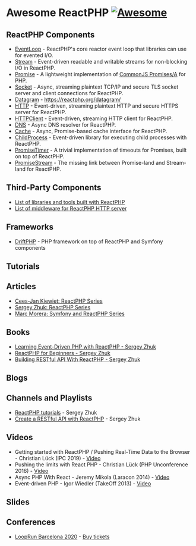 # Awesome ReactPHP [![Awesome](https://cdn.rawgit.com/sindresorhus/awesome/d7305f38d29fed78fa85652e3a63e154dd8e8829/media/badge.svg)](https://github.com/sindresorhus/awesome)

## ReactPHP Components

- [EventLoop](https://reactphp.org/event-loop/) - ReactPHP's core reactor event loop that libraries can use for evented I/O.
- [Stream](https://reactphp.org/stream/) - Event-driven readable and writable streams for non-blocking I/O in ReactPHP.
- [Promise](https://reactphp.org/promise/) - A lightweight implementation of [CommonJS Promises/A](http://wiki.commonjs.org/wiki/Promises/A) for PHP.
- [Socket](https://reactphp.org/socket/) - Async, streaming plaintext TCP/IP and secure TLS socket server and client connections for ReactPHP.
- [Datagram](https://reactphp.org/datagram/) - https://reactphp.org/datagram/
- [HTTP](https://reactphp.org/http/) - Event-driven, streaming plaintext HTTP and secure HTTPS server for ReactPHP.
- [HTTPClient](https://reactphp.org/http-client/) - Event-driven, streaming HTTP client for ReactPHP.
- [DNS](https://reactphp.org/dns/) - Async DNS resolver for ReactPHP.
- [Cache](https://reactphp.org/cache/) - Async, Promise-based cache interface for ReactPHP.
- [ChildProcess](https://reactphp.org/child-process/) - Event-driven library for executing child processes with ReactPHP.
- [PromiseTimer](https://reactphp.org/promise-timer/) - A trivial implementation of timeouts for Promises, built on top of ReactPHP.
- [PromiseStream](https://reactphp.org/promise-stream/) - The missing link between Promise-land and Stream-land for ReactPHP.

## Third-Party Components

 - [List of libraries and tools built with ReactPHP](https://github.com/reactphp/reactphp/wiki/Users)
 - [List of middleware for ReactPHP HTTP server](https://github.com/reactphp/http/wiki/Middleware)

## Frameworks

- [DriftPHP](https://driftphp.io) - PHP framework on top of ReactPHP and Symfony components

## Tutorials

## Articles
- [Cees-Jan Kiewiet: ReactPHP Series](https://blog.wyrihaximus.net/categories/reactphp-series/)
- [Sergey Zhuk: ReactPHP Series](https://sergeyzhuk.me/reactphp-series)
- [Marc Morera: Symfony and ReactPHP Series](https://medium.com/@apisearch/symfony-and-reactphp-series-82082167f6fb)


## Books

- [Learning Event-Driven PHP with ReactPHP - Sergey Zhuk](https://leanpub.com/event-driven-php)
- [ReactPHP for Beginners - Sergey Zhuk](https://leanpub.com/reactphp-for-beginners)
- [Building RESTful API With ReactPHP - Sergey Zhuk](https://leanpub.com/building-restful-api-with-reactphp)

## Blogs

## Channels and Playlists

- [ReactPHP tutorials](https://www.youtube.com/playlist?list=PLKIEFFgNQYpVmUAKUjT_BRYYOdMHwGt0v) - Sergey Zhuk
- [Create a RESTful API with ReactPHP](https://www.youtube.com/playlist?list=PLKIEFFgNQYpWeEvjglhMKUsM1xxKAwgcs) - Sergey Zhuk

## Videos

- Getting started with ReactPHP / Pushing Real-Time Data to the Browser - Christian Lück (IPC 2019) - [Video](https://www.youtube.com/watch?v=XoDBtz5P8q8)
- Pushing the limits with React PHP - Christian Lück (PHP Unconference 2016) - [Video](https://www.youtube.com/watch?v=-5ZdGUvOqx4)
- Async PHP With React - Jeremy Mikola (Laracon 2014) - [Video](https://www.youtube.com/watch?v=s6xrnYae1FU)
- Event-driven PHP - Igor Wiedler (TakeOff 2013) - [Video](https://www.youtube.com/watch?v=MWNcItWuKpI)

## Slides

## Conferences

- [LoopRun Barcelona 2020](https://loop-run.io) - [Buy tickets](https://loop-run.io/#tickets)
